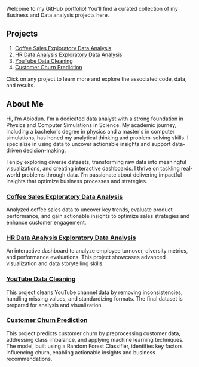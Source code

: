 



Welcome to my GitHub portfolio! You'll find a curated collection of my Business and Data analysis projects here.


## Projects


1. [Coffee Sales Exploratory Data Analysis](https://github.com/abiodunadedokun/Coffee-Sales-EDA)
2. [HR Data Analysis Exploratory Data Analysis](https://github.com/abiodunadedokun/HR-Data-Analysis)
3. [YouTube Data Cleaning](https://github.com/abiodunadedokun/youtube_data_cleaning)
4. [Customer Churn Prediction](https://github.com/abiodunadedokun/customer-churn-prediction)

Click on any project to learn more and explore the associated code, data, and results.

## About Me

Hi, I’m Abiodun. I'm a dedicated data analyst with a strong foundation in Physics and Computer Simulations in Science. My academic journey, including a bachelor's degree in physics and a master's in computer simulations, has honed my analytical thinking and problem-solving skills. I specialize in using data to uncover actionable insights and support data-driven decision-making.

I enjoy exploring diverse datasets, transforming raw data into meaningful visualizations, and creating interactive dashboards. I thrive on tackling real-world problems through data. I’m passionate about delivering impactful insights that optimize business processes and strategies.


### [Coffee Sales Exploratory Data Analysis](https://github.com/abiodunadedokun/Coffee-Sales-EDA)
Analyzed coffee sales data to uncover key trends, evaluate product performance, and gain actionable insights to optimize sales strategies and enhance customer engagement.

### [HR Data Analysis Exploratory Data Analysis](https://github.com/abiodunadedokun/HR-Data-Analysis)
An interactive dashboard to analyze employee turnover, diversity metrics, and performance evaluations. This project showcases advanced visualization and data storytelling skills.

### [YouTube Data Cleaning](https://github.com/abiodunadedokun/youtube_data_cleaning)
This project cleans YouTube channel data by removing inconsistencies, handling missing values, and standardizing formats. The final dataset is prepared for analysis and visualization.

### [Customer Churn Prediction](https://github.com/abiodunadedokun/customer-churn-prediction)
This project predicts customer churn by preprocessing customer data, addressing class imbalance, and applying machine learning techniques. The model, built using a Random Forest Classifier, identifies key factors influencing churn, enabling actionable insights and business recommendations.










